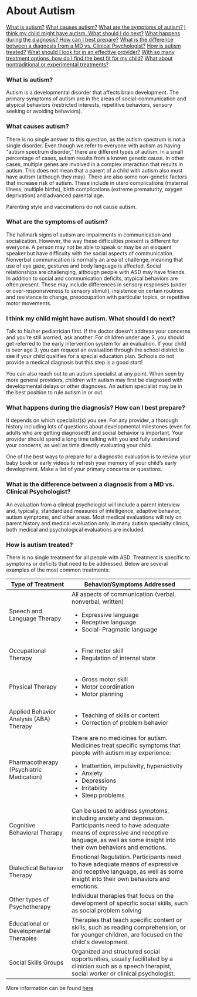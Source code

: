 # About Autism

[What is autism?](#what-is-autism)
[What causes autism?](#what-causes-autism)
[What are the symptoms of autism?](#what-are-the-symptoms-of-autism)
[I think my child might have autism. What should I do next?](i-think-my-child-might-have-autism)
[What happens during the diagnosis? How can I best prepare?](what-happens-during-the-diagnosis)
[What is the difference between a diagnosis from a MD vs. Clinical Psychologist?](what-is-the-difference-between-a-diagnosis-from-a-md-vs-clinical-psychologist)
[How is autism treated?](how-is-autism-treated)
[What should I look for in an effective provider?](what-should-i-look-for-in-an-effective-provider)
[With so many treatment options, how do I find the best fit for my child?](with-so-many-treatment-options-how-do-i-find-the-best-fit-for-my-child)
[What about nontraditional or experimental treatments?](what-about-nontraditional-or-experimental-treatments)

### What is autism?
Autism is a developmental disorder that affects brain development. The primary symptoms of autism are in the areas of social-communication and atypical behaviors (restricted interests, repetitive behaviors, sensory seeking or avoiding behaviors).

### What causes autism?
There is no single answer to this question, as the autism spectrum is not a single disorder. Even though we refer to everyone with autism as having “autism spectrum disorder,” there are different types of autism. In a small percentage of cases, autism results from a known genetic cause. In other cases, multiple genes are involved in a complex interaction that results in autism. This does not mean that a parent of a child with autism also must have autism (although they may). There are also some non-genetic factors that increase risk of autism. These include in utero complications (maternal illness, multiple births), birth complications (extreme prematurity, oxygen deprivation) and advanced parental age.

Parenting style and vaccinations do not cause autism.

### What are the symptoms of autism?
The hallmark signs of autism are impairments in communication and socialization. However, the way these difficulties present is different for everyone. A person may not be able to speak or may be an eloquent speaker but have difficulty with the social aspects of communication. Nonverbal communication is normally an area of challenge, meaning that use of eye gaze, gestures and body language is affected. Social relationships are challenging, although people with ASD may have friends. In addition to social and communication deficits, atypical behaviors are often present. These may include differences in sensory responses (under or over-responsiveness to sensory stimuli), insistence on certain routines and resistance to change, preoccupation with particular topics, or repetitive motor movements.

### I think my child might have autism. What should I do next?
Talk to his/her pediatrician first. If the doctor doesn’t address your concerns and you’re still worried, ask another. For children under age 3, you should get referred to the early intervention system for an evaluation. If your child is over age 3, you can request an evaluation through the school district to see if your child qualifies for a special education plan. Schools do not provide a medical diagnosis but this step is a good start!

You can also reach out to an autism specialist at any point. When seen by more general providers, children with autism may first be diagnosed with developmental delays or other diagnoses. An autism specialist may be in the best position to rule autism in or out.

### What happens during the diagnosis? How can I best prepare?
It depends on which specialist(s) you see. For any provider, a thorough history including lots of questions about developmental milestones (even for adults who are getting diagnosed!) and social behavior is important. Your provider should spend a long time talking with you and fully understand your concerns, as well as time directly evaluating your child.

One of the best ways to prepare for a diagnostic evaluation is to review your baby book or early videos to refresh your memory of your child’s early development. Make a list of your primary concerns or questions.

### What is the difference between a diagnosis from a MD vs. Clinical Psychologist?
An evaluation from a clinical psychologist will include a parent interview and, typically, standardized measures of intelligence, adaptive behavior, autism symptoms, and other areas. Most medical evaluations will rely on parent history and medical evaluation only. In many autism specialty clinics, both medical and psychological evaluations are included.

### How is autism treated?
There is no single treatment for all people with ASD. Treatment is specific to symptoms or deficits that need to be addressed. Below are several examples of the most common treatments:

| Type of Treatment | Behavior/Symptoms Addressed|
|---|---|
|Speech and Language Therapy|All aspects of communication (verbal, nonverbal, written)<ul><li>Expressive language</li><li>Receptive language</li><li>Social-Pragmatic language</li><ul>|
|Occupational Therapy|<ul><li>Fine motor skill</li><li>Regulation of internal state</li><ul>|
|Physical Therapy|<ul><li>Gross motor skill</li><li>Motor coordination</li><li>Motor planning</li><ul>|
|Applied Behavior Analysis (ABA) Therapy|<ul><li>Teaching of skills or content</li><li>Correction of problem behavior</li><ul>|
|Pharmacotherapy (Psychiatric Medication)|There are no medicines for autism. Medicines treat specific symptoms that people with autism may experience:<ul><li>Inattention, impulsivity, hyperactivity</li><li>Anxiety</li><li>Depressions</li><li>Irritability</li><li>Sleep problems</li><ul>|
|Cognitive Behavioral Therapy|Can be used to address symptoms, including anxiety and depression. Participants need to have adequate means of expressive and receptive language, as well as some insight into their own behaviors and emotions.|
|Dialectical Behavior Therapy|Emotional Regulation. Participants need to have adequate means of expressive and receptive language, as well as some insight into their own behaviors and emotions.|
|Other types of Psychotherapy|Individual therapies that focus on the development of specific social skills, such as social problem solving|
|Educational or Developmental Therapies|Therapies that teach specific content or skills, such as reading comprehension, or for younger children, are focused on the child's development.|
|Social Skills Groups|Organized and structured social opportunities, usually facilitated by a clinician such as a speech therapist, social worker or clinical psychologist.|

More information can be found [here](https://www.autismspeaks.org/family-services/tool-kits/100-day-kit/treatments-therapies)
